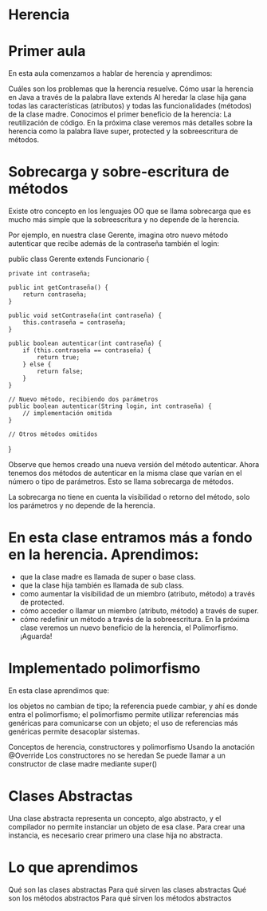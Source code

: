 # Herencia

# Primer aula

En esta aula comenzamos a hablar de herencia y aprendimos:

Cuáles son los problemas que la herencia resuelve.
Cómo usar la herencia en Java a través de la palabra llave extends
Al heredar la clase hija gana todas las características (atributos) y todas las funcionalidades (métodos) de la clase madre.
Conocimos el primer beneficio de la herencia: La reutilización de código.
En la próxima clase veremos más detalles sobre la herencia como la palabra llave super, protected y la sobreescritura de métodos.


# Sobrecarga y sobre-escritura de métodos
Existe otro concepto en los lenguajes OO que se llama sobrecarga que es mucho más simple que la sobreescritura y no depende de la herencia.

Por ejemplo, en nuestra clase Gerente, imagina otro nuevo método autenticar que recibe además de la contraseña también el login:	

public class Gerente extends Funcionario {

    private int contraseña;

    public int getContraseña() {
        return contraseña;
    }

    public void setContraseña(int contraseña) {
        this.contraseña = contraseña;
    }

    public boolean autenticar(int contraseña) {
        if (this.contraseña == contraseña) {
            return true;
        } else {
            return false;
        }
    }

    // Nuevo método, recibiendo dos parámetros
    public boolean autenticar(String login, int contraseña) {
        // implementación omitida
    }

    // Otros métodos omitidos
}


Observe que hemos creado una nueva versión del método autenticar. Ahora tenemos dos métodos de autenticar en la misma clase que varían en el número o tipo de parámetros. Esto se llama sobrecarga de métodos.

La sobrecarga no tiene en cuenta la visibilidad o retorno del método, solo los parámetros y no depende de la herencia.


# En esta clase entramos más a fondo en la herencia. Aprendimos:

* que la clase madre es llamada de super o base class.
* que la clase hija también es llamada de sub class.
* como aumentar la visibilidad de un miembro (atributo, método) a través de protected.
* cómo acceder o llamar un miembro (atributo, método) a través de super.
* cómo redefinir un método a través de la sobreescritura. En la próxima clase veremos un nuevo beneficio de la herencia, el Polimorfismo. ¡Aguarda!

# Implementado polimorfismo
En esta clase aprendimos que:

los objetos no cambian de tipo;
la referencia puede cambiar, y ahí es donde entra el polimorfismo;
el polimorfismo permite utilizar referencias más genéricas para comunicarse con un objeto;
el uso de referencias más genéricas permite desacoplar sistemas.

Conceptos de herencia, constructores y polimorfismo
Usando la anotación @Override
Los constructores no se heredan
Se puede llamar a un constructor de clase madre mediante super()

# Clases Abstractas
Una clase abstracta representa un concepto, algo abstracto, y el compilador no permite instanciar un objeto de esa clase. Para crear una instancia, es necesario crear primero una clase hija no abstracta.

# Lo que aprendimos 
Qué son las clases abstractas
Para qué sirven las clases abstractas
Qué son los métodos abstractos
Para qué sirven los métodos abstractos